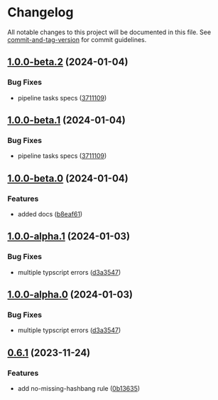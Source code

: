 # Changelog

All notable changes to this project will be documented in this file. See [commit-and-tag-version](https://github.com/absolute-version/commit-and-tag-version) for commit guidelines.

## [1.0.0-beta.2](https://github.com/IBM/tekton-lint/compare/v1.0.0-beta.0...v1.0.0-beta.2) (2024-01-04)


### Bug Fixes

* pipeline tasks specs ([3711109](https://github.com/IBM/tekton-lint/commit/3711109731b8a029d5be376111849066e9bd8c74))

## [1.0.0-beta.1](https://github.com/IBM/tekton-lint/compare/v1.0.0-beta.0...v1.0.0-beta.1) (2024-01-04)


### Bug Fixes

* pipeline tasks specs ([3711109](https://github.com/IBM/tekton-lint/commit/3711109731b8a029d5be376111849066e9bd8c74))

## [1.0.0-beta.0](https://github.com/IBM/tekton-lint/compare/v1.0.0-alpha.1...v1.0.0-beta.0) (2024-01-04)


### Features

* added docs ([b8eaf61](https://github.com/IBM/tekton-lint/commit/b8eaf61cfbf50fc88b8bca67572ef3ed75546b65))

## [1.0.0-alpha.1](https://github.com/IBM/tekton-lint/compare/v0.7.0...v1.0.0-alpha.1) (2024-01-03)


### Bug Fixes

* multiple typscript errors ([d3a3547](https://github.com/IBM/tekton-lint/commit/d3a35471e4c1fb0a0c3048ef2ad50a5a2a75a4b0))

## [1.0.0-alpha.0](https://github.com/IBM/tekton-lint/compare/v0.7.0...v1.0.0-alpha.0) (2024-01-03)


### Bug Fixes

* multiple typscript errors ([d3a3547](https://github.com/IBM/tekton-lint/commit/d3a35471e4c1fb0a0c3048ef2ad50a5a2a75a4b0))

## [0.6.1](https://github.com/IBM/tekton-lint/compare/v0.6.0...v0.6.1) (2023-11-24)


### Features

* add no-missing-hashbang rule ([0b13635](https://github.com/IBM/tekton-lint/commit/0b1363547054b8ddf4a4b724ea595a6c4d1e54b6))
